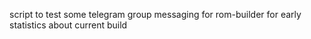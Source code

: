 script to test some telegram group messaging for rom-builder for early statistics about current build 
